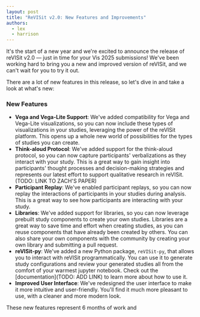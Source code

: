 ```yaml
---
layout: post
title: "ReVISit v2.0: New Features and Improvements"
authors:
  - lex
  - harrison
---
```


It's the start of a new year and we're excited to announce the release of reVISit v2.0 — just in time for your Vis 2025 submissions! We've been working hard to bring you a new and improved version of reVISit, and we can't wait for you to try it out.

There are a lot of new features in this release, so let's dive in and take a look at what's new:

### New Features

- **Vega and Vega-Lite Support**: We've added compatibility for Vega and Vega-Lite visualizations, so you can now include these types of visualizations in your studies, leveraging the power of the reVISit platform. This opens up a whole new world of possibilities for the types of studies you can create.
- **Think-aloud Protocol**: We've added support for the think-aloud protocol, so you can now capture participants' verbalizations as they interact with your study. This is a great way to gain insight into participants' thought processes and decision-making strategies and represents our latest effort to support qualitative research in reVISit. (TODO: LINK TO ZACH'S PAPER)
- **Participant Replay**: We've enabled participant replays, so you can now replay the interactions of participants in your studies during analysis. This is a great way to see how participants are interacting with your study.
- **Libraries**: We've added support for libraries, so you can now leverage prebuilt study components to create your own studies. Libraries are a great way to save time and effort when creating studies, as you can reuse components that have already been created by others. You can also share your own components with the community by creating your own library and submitting a pull request.
- **reVISit-py**: We've added a new Python package, `reVISit-py`, that allows you to interact with reVISit programmatically. You can use it to generate study configurations and review your generated studies all from the comfort of your warmest jupyter notebook. Check out the [documentation](TODO: ADD LINK) to learn more about how to use it.
- **Improved User Interface**: We've redesigned the user interface to make it more intuitive and user-friendly. You'll find it much more pleasant to use, with a cleaner and more modern look.

These new features represent 6 months of work and 